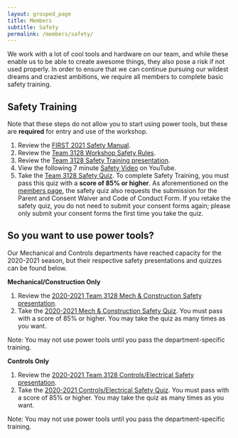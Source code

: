 ```yaml
---
layout: grouped_page
title: Members
subtitle: Safety
permalink: /members/safety/
---
```


We work with a lot of cool tools and hardware on our team, and while these enable us to be able to create awesome things, they also pose a risk if not used properly. In order to ensure that we can continue pursuing our wildest dreams and craziest ambitions, we require all members to complete basic safety training.

## Safety Training
Note that these steps do not allow you to start using power tools, but these are **required** for entry and use of the workshop. 
<!--Returning members must complete training **by September 7th, 2020** and new members must complete training **by October 9th, 2020**.
-->
1. Review the [FIRST 2021 Safety Manual](https://www.firstinspires.org/sites/default/files/uploads/resource_library/frc/team-resources/safety/2021/2021%20FRC-FTC%20Safety%20Manual.pdf).
2. Review the [Team 3128 Workshop Safety Rules](https://docs.google.com/document/d/1WzseSUYmA87MJyWdK_2qxU6KtszhGB_BVom2Pd1KJIc/edit?usp=sharing).
3. Review the [Team 3128 Safety Training presentation](https://docs.google.com/presentation/d/1KFtCwP8C42CqkaYhAYieHBCPWheEuGCgpP0atNEpx8s/edit#slide=id.g4266068401_3_70).
4. View the following 7 minute [Safety Video](https://www.youtube.com/watch?v=fivMiePNjCc) on YouTube.
5. Take the [Team 3128 Safety Quiz](https://forms.gle/YeU6LYZDWd2xato26). To complete Safety Training, you must pass this quiz with a **score of 85% or higher**. As aforementioned on the [members page](/members/index/), the safety quiz also requests the submission for the Parent and Consent Waiver and Code of Conduct Form. If you retake the safety quiz, you do not need to submit your consent forms again; please only submit your consent forms the first time you take the quiz.

## So you want to use power tools?
<!--If you have completed all the steps above but are interested in joining Mechanical (or Construction) or Controls (electrical and software), you will need to view the following presentations and complete their corresponding quizzes.-->

Our Mechanical and Controls departments have reached capacity for the 2020-2021 season, but their respective safety presentations and quizzes can be found below.

<!--Their respective safety quizzes for the 2020-2021 season are not yet available.-->

<!--
If you still need to complete the Mechanical or Controls safety quizzes, contact [Chris Low](mailto:chris@team3128.org).
-->

<!--
If you have completed all of the steps above but are interested in joining the Mechanical or Controls departments, you will need to view the following presentations and complete their corresponding quizzes. Currently the quizzes are not available to take, but they will be coming soon!
-->

**Mechanical/Construction Only**
<!--View the 2019-2020 Team 3128 Mech & Construction Safety presentation [here](https://docs.google.com/presentation/d/1YvJPzw82Gi9E48YD2QIbKN_-VQ8OFdi9ijYC6f_wuPY/edit#slide=id.g4266068401_3_70).
-->

<!--Reviewing the presentation *does not* mean you may use power tools.-->

1. Review the [2020-2021 Team 3128 Mech & Construction Safety presentation](https://docs.google.com/presentation/d/1ngjrVEYz4os1vO-taycgC9xWQwwzJZTaysqT8F0MATU/edit?usp=sharing).
2. Take the [2020-2021 Mech & Construction Safety Quiz](https://docs.google.com/forms/d/e/1FAIpQLSdm3aHeG4bZCh1VQz_QbNNkCNJM33MY54-lmgB9BB38LAVUNw/viewform?usp=sf_link). You must pass with a score of 85% or higher. You may take the quiz as many times as you want.

Note: You may not use power tools until you pass the department-specific training.

**Controls Only**
<!--View the 2019-2020 Team 3128 Controls/Electrical Safety presentation [here](https://docs.google.com/presentation/d/1phLBXfwegA6CF1v4O8o42MFOhwMspqC9bcXLJtz_uXo/edit?usp=sharing).-->

<!--Reviewing the presentation *does not* mean you may use power tools.-->

1. Review the [2020-2021 Team 3128 Controls/Electrical Safety presentation](https://docs.google.com/presentation/d/1edzdTAOpXih5eED6RA7A4ZohyB9Ey1BROv1zvDV0teo/edit#slide=id.g4266068401_3_70).
2. Take the [2020-2021 Controls/Electrical Safety Quiz](https://docs.google.com/forms/d/e/1FAIpQLSc0EAn3R4hAIk7pDDqhEyblIVTdGAN2mDU3GYnahu60igYmAQ/viewform?usp=sf_link). You must pass with a score of 85% or higher. You may take the quiz as many times as you want. 

Note: You may not use power tools until you pass the department-specific training.
